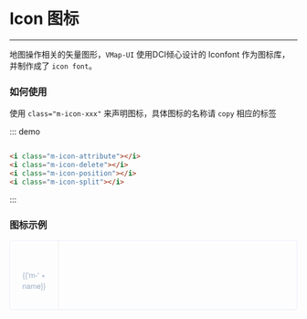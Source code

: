 <script>
  var iconList = require('../icon.json');

  export default {
    data() {
      return {
        icons: iconList
      };
    }
  }
</script>
<style lang="less">
  .demo-icon .source > i {
    font-size: 24px;
    color: #8492a6;
    margin: 0 20px;
    font-size: 1.5em;
    vertical-align: middle;
  }
  
  .demo-icon .source > button {
    margin: 0 20px;
  }

  .icon-list {
    overflow: hidden;
    list-style: none;
    padding: 0;
    border: solid 1px #eaeefb;
    border-radius: 4px;
  }
  .icon-list li {
    float: left;
    width: 16.66%;
    text-align: center;
    height: 120px;
    line-height: 120px;
    color: #666;
    font-size: 13px;
    transition: color .15s linear;

    border-right: 1px solid #eee;
    border-bottom: 1px solid #eee;
    margin-right: -1px;
    margin-bottom: -1px;
    span {
      display: inline-block;
      line-height: normal;
      vertical-align: middle;
      font-family: 'Helvetica Neue',Helvetica,'PingFang SC','Hiragino Sans GB','Microsoft YaHei',SimSun,sans-serif;
      color: #99a9bf;
    }
    i {
      display: block;
      font-size: 24px;
      margin-bottom: 15px;
      color: #3f536e;
    }
    &:hover {
      color: rgb(92, 182, 255);
    }
  }
</style>

# Icon 图标

----
地图操作相关的矢量图形，```VMap-UI``` 使用DCI倾心设计的 Iconfont 作为图标库，并制作成了 ```icon font```。
### 如何使用

使用 ```class="m-icon-xxx"``` 来声明图标，具体图标的名称请 ```copy``` 相应的标签

<div class="demo-block">
  <i class="m-icon-attribute"></i>
  <i class="m-icon-delete"></i>
  <i class="m-icon-position"></i>
  <i class="m-icon-split"></i>
</div>

::: demo
```html

<i class="m-icon-attribute"></i>
<i class="m-icon-delete"></i>
<i class="m-icon-position"></i>
<i class="m-icon-split"></i>

```
:::

### 图标示例

<ul class="icon-list">
  <li v-for="name in icons" :key="name">
    <span>
      <i :class="'m-' + name"></i>
      {{'m-' + name}}
    </span>
  </li>
</ul>
